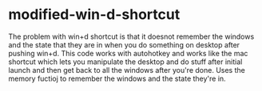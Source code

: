 # modified-win-d-shortcut

The problem with win+d shortcut is that it doesnot remember the windows and the state that they are in when you do something on desktop after pushing win+d.
This code works with autohotkey and works like the mac shortcut which lets you manipulate the desktop and do stuff after initial launch and then get back to
all the windows after you're done. Uses the memory fuctioj to remember the windows and the state they're in.
